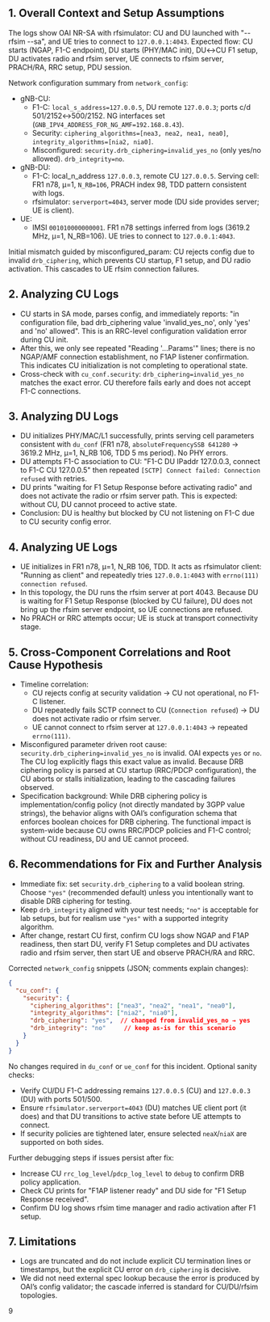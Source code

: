 ## 1. Overall Context and Setup Assumptions
The logs show OAI NR-SA with rfsimulator: CU and DU launched with "--rfsim --sa", and UE tries to connect to `127.0.0.1:4043`. Expected flow: CU starts (NGAP, F1-C endpoint), DU starts (PHY/MAC init), DU↔CU F1 setup, DU activates radio and rfsim server, UE connects to rfsim server, PRACH/RA, RRC setup, PDU session.

Network configuration summary from `network_config`:
- gNB-CU:
  - F1-C: `local_s_address=127.0.0.5`, DU remote `127.0.0.3`; ports c/d 501/2152↔500/2152. NG interfaces set (`GNB_IPV4_ADDRESS_FOR_NG_AMF=192.168.8.43`).
  - Security: `ciphering_algorithms=[nea3, nea2, nea1, nea0]`, `integrity_algorithms=[nia2, nia0]`.
  - Misconfigured: `security.drb_ciphering=invalid_yes_no` (only yes/no allowed). `drb_integrity=no`.
- gNB-DU:
  - F1-C: local_n_address `127.0.0.3`, remote CU `127.0.0.5`. Serving cell: FR1 n78, μ=1, `N_RB=106`, PRACH index 98, TDD pattern consistent with logs.
  - rfsimulator: `serverport=4043`, server mode (DU side provides server; UE is client).
- UE:
  - IMSI `001010000000001`. FR1 n78 settings inferred from logs (3619.2 MHz, μ=1, N_RB=106). UE tries to connect to `127.0.0.1:4043`.

Initial mismatch guided by misconfigured_param: CU rejects config due to invalid `drb_ciphering`, which prevents CU startup, F1 setup, and DU radio activation. This cascades to UE rfsim connection failures.

## 2. Analyzing CU Logs
- CU starts in SA mode, parses config, and immediately reports: "in configuration file, bad drb_ciphering value 'invalid_yes_no', only 'yes' and 'no' allowed". This is an RRC-level configuration validation error during CU init.
- After this, we only see repeated "Reading '...Params'" lines; there is no NGAP/AMF connection establishment, no F1AP listener confirmation. This indicates CU initialization is not completing to operational state.
- Cross-check with `cu_conf.security`: `drb_ciphering=invalid_yes_no` matches the exact error. CU therefore fails early and does not accept F1-C connections.

## 3. Analyzing DU Logs
- DU initializes PHY/MAC/L1 successfully, prints serving cell parameters consistent with `du_conf` (FR1 n78, `absoluteFrequencySSB 641280` → 3619.2 MHz, μ=1, N_RB 106, TDD 5 ms period). No PHY errors.
- DU attempts F1-C association to CU: "F1-C DU IPaddr 127.0.0.3, connect to F1-C CU 127.0.0.5" then repeated `[SCTP] Connect failed: Connection refused` with retries.
- DU prints "waiting for F1 Setup Response before activating radio" and does not activate the radio or rfsim server path. This is expected: without CU, DU cannot proceed to active state.
- Conclusion: DU is healthy but blocked by CU not listening on F1-C due to CU security config error.

## 4. Analyzing UE Logs
- UE initializes in FR1 n78, μ=1, N_RB 106, TDD. It acts as rfsimulator client: "Running as client" and repeatedly tries `127.0.0.1:4043` with `errno(111) connection refused`.
- In this topology, the DU runs the rfsim server at port 4043. Because DU is waiting for F1 Setup Response (blocked by CU failure), DU does not bring up the rfsim server endpoint, so UE connections are refused.
- No PRACH or RRC attempts occur; UE is stuck at transport connectivity stage.

## 5. Cross-Component Correlations and Root Cause Hypothesis
- Timeline correlation:
  - CU rejects config at security validation → CU not operational, no F1-C listener.
  - DU repeatedly fails SCTP connect to CU (`Connection refused`) → DU does not activate radio or rfsim server.
  - UE cannot connect to rfsim server at `127.0.0.1:4043` → repeated `errno(111)`.
- Misconfigured parameter driven root cause: `security.drb_ciphering=invalid_yes_no` is invalid. OAI expects `yes` or `no`. The CU log explicitly flags this exact value as invalid. Because DRB ciphering policy is parsed at CU startup (RRC/PDCP configuration), the CU aborts or stalls initialization, leading to the cascading failures observed.
- Specification background: While DRB ciphering policy is implementation/config policy (not directly mandated by 3GPP value strings), the behavior aligns with OAI’s configuration schema that enforces boolean choices for DRB ciphering. The functional impact is system-wide because CU owns RRC/PDCP policies and F1-C control; without CU readiness, DU and UE cannot proceed.

## 6. Recommendations for Fix and Further Analysis
- Immediate fix: set `security.drb_ciphering` to a valid boolean string. Choose `"yes"` (recommended default) unless you intentionally want to disable DRB ciphering for testing.
- Keep `drb_integrity` aligned with your test needs; `"no"` is acceptable for lab setups, but for realism use `"yes"` with a supported integrity algorithm.
- After change, restart CU first, confirm CU logs show NGAP and F1AP readiness, then start DU, verify F1 Setup completes and DU activates radio and rfsim server, then start UE and observe PRACH/RA and RRC.

Corrected `network_config` snippets (JSON; comments explain changes):

```json
{
  "cu_conf": {
    "security": {
      "ciphering_algorithms": ["nea3", "nea2", "nea1", "nea0"],
      "integrity_algorithms": ["nia2", "nia0"],
      "drb_ciphering": "yes",  // changed from invalid_yes_no → yes
      "drb_integrity": "no"     // keep as-is for this scenario
    }
  }
}
```

No changes required in `du_conf` or `ue_conf` for this incident. Optional sanity checks:
- Verify CU/DU F1-C addressing remains `127.0.0.5` (CU) and `127.0.0.3` (DU) with ports 501/500.
- Ensure `rfsimulator.serverport=4043` (DU) matches UE client port (it does) and that DU transitions to active state before UE attempts to connect.
- If security policies are tightened later, ensure selected `neaX`/`niaX` are supported on both sides.

Further debugging steps if issues persist after fix:
- Increase CU `rrc_log_level`/`pdcp_log_level` to `debug` to confirm DRB policy application.
- Check CU prints for "F1AP listener ready" and DU side for "F1 Setup Response received".
- Confirm DU log shows rfsim time manager and radio activation after F1 setup.

## 7. Limitations
- Logs are truncated and do not include explicit CU termination lines or timestamps, but the explicit CU error on `drb_ciphering` is decisive.
- We did not need external spec lookup because the error is produced by OAI’s config validator; the cascade inferred is standard for CU/DU/rfsim topologies.

9